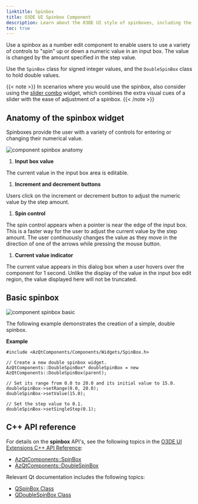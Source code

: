 ```yaml
---
linktitle: Spinbox
title: O3DE UI Spinbox Component
description: Learn about the O3DE UI style of spinboxes, including the spinbox and double spinbox components.
toc: true
---
```


Use a spinbox as a number edit component to enable users to use a variety of controls to "spin" up or down a numeric value in an input box. The value is changed by the amount specified in the step value.

Use the `SpinBox` class for signed integer values, and the `DoubleSpinBox` class to hold double values.

{{< note >}}
In scenarios where you would use the spinbox, also consider using the [slider combo](uidev-sliders-component) widget, which combines the extra visual cues of a slider with the ease of adjustment of a spinbox.
{{< /note >}}

## Anatomy of the spinbox widget<a name="spinbox-anatomy"></a>

Spinboxes provide the user with a variety of controls for entering or changing their numerical value.

![component spinbox anatomy](/images/tools-ui/component-spinbox-anatomy.png)

1.  **Input box value**

   The current value in the input box area is editable.

1.  **Increment and decrement buttons**

   Users click on the increment or decrement button to adjust the numeric value by the step amount.

1.  **Spin control**

   The spin control appears when a pointer is near the edge of the input box. This is a faster way for the user to adjust the current value by the step amount. The user continuously changes the value as they move in the direction of one of the arrows while pressing the mouse button.

1.  **Current value indicator**

   The current value appears in this dialog box when a user hovers over the component for 1 second. Unlike the display of the value in the input box edit region, the value displayed here will not be truncated.

## Basic spinbox<a name="spinbox-basic"></a>

![component spinbox basic](/images/tools-ui/component-spinbox-basic.png)

The following example demonstrates the creation of a simple, double spinbox.

 **Example**

```
#include <AzQtComponents/Components/Widgets/SpinBox.h>

// Create a new double spinbox widget.
AzQtComponents::DoubleSpinBox* doubleSpinBox = new AzQtComponents::DoubleSpinBox(parent);

// Set its range from 0.0 to 20.0 and its initial value to 15.0.
doubleSpinBox->setRange(0.0, 20.0);
doubleSpinBox->setValue(15.0);

// Set the step value to 0.1.
doubleSpinBox->setSingleStep(0.1);
```

## C++ API reference<a name="spinbox-api-ref"></a>

For details on the **spinbox** API's, see the following topics in the [O3DE UI Extensions C++ API Reference](/docs/api/frameworks/azqtcomponents/namespace_az_qt_components.html):
+  [AzQtComponents::SpinBox](/docs/api/frameworks/azqtcomponents/class_az_qt_components_1_1_spin_box.html)
+  [AzQtComponents::DoubleSpinBox](/docs/api/frameworks/azqtcomponents/class_az_qt_components_1_1_double_spin_box.html)

Relevant Qt documentation includes the following topics:
+  [QSpinBox Class](https://doc.qt.io/qt-5/qspinbox.html)
+  [QDoubleSpinBox Class](https://doc.qt.io/qt-5/qdoublespinbox.html)
